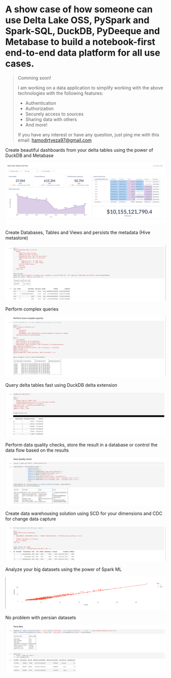 # A show case of how someone can use Delta Lake OSS, PySpark and Spark-SQL, DuckDB, PyDeeque and Metabase to build a notebook-first end-to-end data platform for all use cases.

> Comming soon! 
>
> I am working on a data application to simplify working with the above technologies with the following features:
>
> - Authentication
> - Authorization
> - Securely access to sources
> - Sharing data with others
> - And more!
>
> If you have any interest or have any question, just ping me with this email: hamodirtyeza97@gmail.com



Create beautiful dashboards from your delta tables using the power of DuckDB and Metabase

![](https://github.com/hamodirtyeza97/deltastudio/blob/main/pics/Screenshot%20from%202024-11-01%2012-40-59.png)



Create Databases, Tables and Views and persists the metadata (Hive metastore)

![](https://github.com/hamodirtyeza97/deltastudio/blob/main/pics/Screenshot%20from%202024-10-31%2014-49-57.png)



Perform complex queries

![](https://github.com/hamodirtyeza97/deltastudio/blob/main/pics/Screenshot%20from%202024-10-31%2014-48-48.png)



Query delta tables fast using DuckDB delta extension

![](https://github.com/hamodirtyeza97/deltastudio/blob/main/pics/Screenshot%20from%202024-10-31%2014-58-39.png)



Perform data quality checks, store the result in a database or control the data flow based on the results

![](https://github.com/hamodirtyeza97/deltastudio/blob/main/pics/Screenshot%20from%202024-10-31%2015-00-51.png)



Create data warehousing solution using SCD for your dimensions and CDC for change data capture

![](https://github.com/hamodirtyeza97/deltastudio/blob/main/pics/Screenshot%20from%202024-10-31%2015-02-41.png)



Analyze your big datasets using the power of Spark ML

![](https://github.com/hamodirtyeza97/deltastudio/blob/main/pics/Screenshot%20from%202024-10-31%2015-17-09.png)



No problem with persian datasets

![](https://github.com/hamodirtyeza97/deltastudio/blob/main/pics/Screenshot%20from%202024-10-31%2015-04-08.png)
